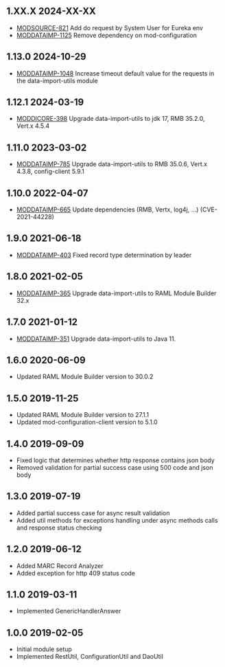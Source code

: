 ## 1.XX.X 2024-XX-XX
* [MODSOURCE-821](https://folio-org.atlassian.net/browse/MODSOURCE-821) Add do request by System User for Eureka env
* [MODDATAIMP-1125](https://folio-org.atlassian.net/browse/MODDATAIMP-1125) Remove dependency on mod-configuration

## 1.13.0 2024-10-29
* [MODDATAIMP-1048](https://folio-org.atlassian.net/browse/MODDATAIMP-1048) Increase timeout default value for the requests in the data-import-utils module

## 1.12.1 2024-03-19
* [MODDICORE-398](https://issues.folio.org/browse/MODDICORE-398) Upgrade data-import-utils to jdk 17, RMB 35.2.0, Vert.x 4.5.4

## 1.11.0 2023-03-02
* [MODDATAIMP-785](https://issues.folio.org/browse/MODDATAIMP-785) Upgrade data-import-utils to RMB 35.0.6, Vert.x 4.3.8, config-client 5.9.1

## 1.10.0 2022-04-07
* [MODDATAIMP-665](https://issues.folio.org/browse/MODDATAIMP-665) Update dependencies (RMB, Vertx, log4j, ...) (CVE-2021-44228)

## 1.9.0 2021-06-18
* [MODDATAIMP-403](https://issues.folio.org/browse/MODDATAIMP-403) Fixed record type determination by leader

## 1.8.0 2021-02-05
* [MODDATAIMP-365](https://issues.folio.org/browse/MODDATAIMP-365) Upgrade data-import-utils to RAML Module Builder 32.x

## 1.7.0 2021-01-12
* [MODDATAIMP-351](https://issues.folio.org/browse/MODDATAIMP-351) Upgrade data-import-utils to Java 11.

## 1.6.0 2020-06-09
* Updated RAML Module Builder version to 30.0.2

## 1.5.0 2019-11-25
* Updated RAML Module Builder version to 27.1.1
* Updated mod-configuration-client version to 5.1.0

## 1.4.0 2019-09-09
* Fixed logic that determines whether http response contains json body
* Removed validation for partial success case using 500 code and json body

## 1.3.0 2019-07-19
* Added partial success case for async result validation
* Added util methods for exceptions handling under async methods calls and response status checking

## 1.2.0 2019-06-12
* Added MARC Record Analyzer
* Added exception for http 409 status code

## 1.1.0 2019-03-11
 * Implemented GenericHandlerAnswer

## 1.0.0 2019-02-05
 * Initial module setup
 * Implemented RestUtil, ConfigurationUtil and DaoUtil
